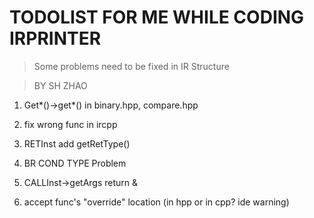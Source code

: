 # TODOLIST FOR ME WHILE CODING IRPRINTER

> Some problems need to be fixed in IR Structure

> BY SH ZHAO

1. Get*()->get*() in binary.hpp, compare.hpp

2. fix wrong func in ircpp

3. RETInst add getRetType()

4. BR COND TYPE Problem

5. CALLInst->getArgs return &

6. accept func's "override" location (in hpp or in cpp? ide warning)
